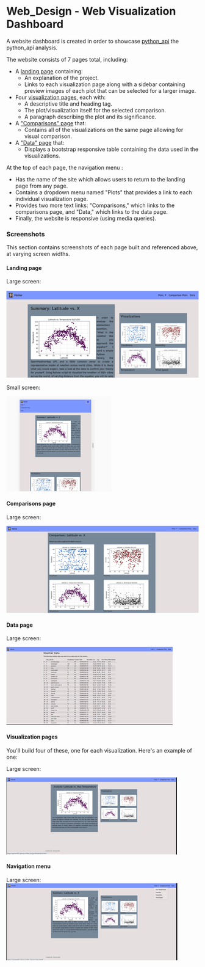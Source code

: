 # Web_Design - Web Visualization Dashboard

A website dashboard is created in order to showcase [python_api](https://github.com/gamem001/python_api.git) the python_api analysis.

The website consists of 7 pages total, including:

* A [landing page](#landing-page) containing:
  * An explanation of the project.
  * Links to each visualization page along with a sidebar containing preview images of each plot that can be selected for a larger image.
* Four [visualization pages](#visualization-pages), each with:
  * A descriptive title and heading tag.
  * The plot/visualization itself for the selected comparison.
  * A paragraph describing the plot and its significance.
* A ["Comparisons" page](#comparisons-page) that:
  * Contains all of the visualizations on the same page allowing for visual comparison.
* A ["Data" page](#data-page) that:
  * Displays a bootstrap responsive table containing the data used in the visualizations.

At the top of each page, the navigation menu :

* Has the name of the site which allows users to return to the landing page from any page.
* Contains a dropdown menu named "Plots" that provides a link to each individual visualization page.
* Provides two more text links: "Comparisons," which links to the comparisons page, and "Data," which links to the data page.
* Finally, the website is responsive (using media queries).


### Screenshots

This section contains screenshots of each page built and referenced above, at varying screen widths.

#### <a id="landing-page"></a>Landing page

Large screen:

![Landing page large screen](Images/landingResize.png)

Small screen:

![Landing page small screen](Images/landing-sm.png)


#### <a id="comparisons-page"></a>Comparisons page

Large screen:

![comparison page large screen](Images/comparison-lg.png)


#### <a id="data-page"></a>Data page

Large screen:

![data page large screen](Images/data-lg.png)

#### <a id="visualization-pages"></a>Visualization pages

You'll build four of these, one for each visualization. Here's an example of one:

Large screen:

![visualize page large screen](Images/visualize-lg.png)



#### <a id="navigation-menu"></a>Navigation menu

Large screen:
![nav menu large screen](Images/nav-lg.png)




